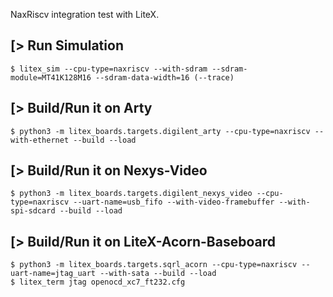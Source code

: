 NaxRiscv integration test with LiteX.

[> Run Simulation
-----------------
````
$ litex_sim --cpu-type=naxriscv --with-sdram --sdram-module=MT41K128M16 --sdram-data-width=16 (--trace)
````

[> Build/Run it on Arty
-----------------------
````
$ python3 -m litex_boards.targets.digilent_arty --cpu-type=naxriscv --with-ethernet --build --load
````

[> Build/Run it on Nexys-Video
------------------------------
````
$ python3 -m litex_boards.targets.digilent_nexys_video --cpu-type=naxriscv --uart-name=usb_fifo --with-video-framebuffer --with-spi-sdcard --build --load
````

[> Build/Run it on LiteX-Acorn-Baseboard
----------------------------------------
````
$ python3 -m litex_boards.targets.sqrl_acorn --cpu-type=naxriscv --uart-name=jtag_uart --with-sata --build --load
$ litex_term jtag openocd_xc7_ft232.cfg
````
